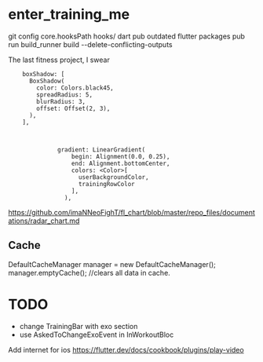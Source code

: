 # enter_training_me

git config core.hooksPath hooks/
dart pub outdated
flutter packages pub run build_runner build --delete-conflicting-outputs

The last fitness project, I swear

        boxShadow: [
          BoxShadow(
            color: Colors.black45,
            spreadRadius: 5,
            blurRadius: 3,
            offset: Offset(2, 3),
          ),
        ],



                  gradient: LinearGradient(
                      begin: Alignment(0.0, 0.25),
                      end: Alignment.bottomCenter,
                      colors: <Color>[
                        userBackgroundColor,
                        trainingRowColor
                      ],
                    ),

https://github.com/imaNNeoFighT/fl_chart/blob/master/repo_files/documentations/radar_chart.md

## Cache

DefaultCacheManager manager = new DefaultCacheManager();
manager.emptyCache(); //clears all data in cache.

# TODO

- change TrainingBar with exo section
- use AskedToChangeExoEvent in InWorkoutBloc

Add internet for ios
https://flutter.dev/docs/cookbook/plugins/play-video
